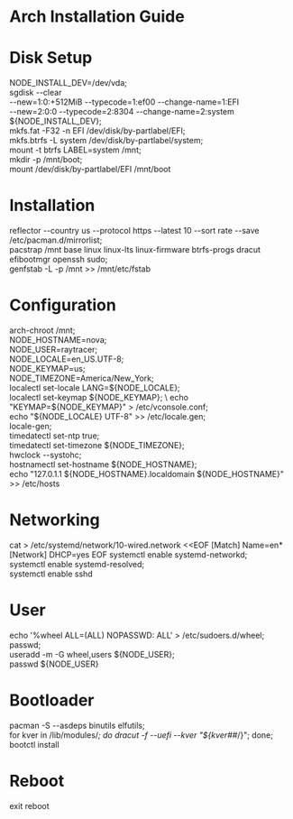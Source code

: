 Arch Installation Guide
=======================

# Disk Setup

NODE_INSTALL_DEV=/dev/vda; \
sgdisk --clear \
    --new=1:0:+512MiB --typecode=1:ef00 --change-name=1:EFI \
    --new=2:0:0       --typecode=2:8304 --change-name=2:system \
    ${NODE_INSTALL_DEV}; \
mkfs.fat -F32 -n EFI /dev/disk/by-partlabel/EFI; \
mkfs.btrfs -L system /dev/disk/by-partlabel/system; \
mount -t btrfs LABEL=system /mnt; \
mkdir -p /mnt/boot; \
mount /dev/disk/by-partlabel/EFI /mnt/boot

# Installation

reflector --country us --protocol https --latest 10 --sort rate --save /etc/pacman.d/mirrorlist; \
pacstrap /mnt base linux linux-lts linux-firmware btrfs-progs dracut efibootmgr openssh sudo; \
genfstab -L -p /mnt >> /mnt/etc/fstab

# Configuration

arch-chroot /mnt; \
NODE_HOSTNAME=nova; \
NODE_USER=raytracer; \
NODE_LOCALE=en_US.UTF-8; \
NODE_KEYMAP=us; \
NODE_TIMEZONE=America/New_York; \
localectl set-locale LANG=${NODE_LOCALE}; \
localectl set-keymap ${NODE_KEYMAP}; \
echo "KEYMAP=${NODE_KEYMAP}" > /etc/vconsole.conf; \
echo "${NODE_LOCALE} UTF-8" >> /etc/locale.gen; \
locale-gen; \
timedatectl set-ntp true; \
timedatectl set-timezone ${NODE_TIMEZONE}; \
hwclock --systohc; \
hostnamectl set-hostname ${NODE_HOSTNAME}; \
echo "127.0.1.1	${NODE_HOSTNAME}.localdomain	${NODE_HOSTNAME}" >> /etc/hosts

# Networking

cat > /etc/systemd/network/10-wired.network <<EOF
[Match]
Name=en*
[Network]
DHCP=yes
EOF
systemctl enable systemd-networkd; \
systemctl enable systemd-resolved; \
systemctl enable sshd

# User

echo '%wheel ALL=(ALL) NOPASSWD: ALL' > /etc/sudoers.d/wheel; \
passwd; \
useradd -m -G wheel,users ${NODE_USER}; \
passwd ${NODE_USER}

# Bootloader

pacman -S --asdeps binutils elfutils; \
for kver in /lib/modules/*; do dracut -f --uefi --kver "${kver##*/}"; done; \
bootctl install

# Reboot
exit
reboot
